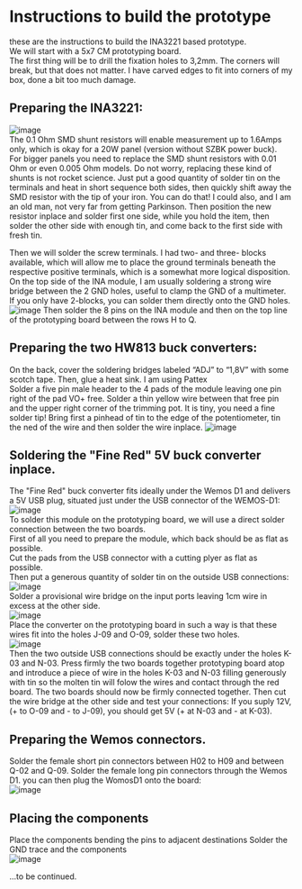 # Instructions to build the prototype

these are the instructions to build the INA3221 based prototype.  
We will start with a 5x7 CM prototyping board.  
The first thing will be to drill the fixation holes to 3,2mm. The corners will break, but that does not matter. I have carved edges to fit into corners of my box, done a bit too much damage.

## Preparing the INA3221:
![image](https://user-images.githubusercontent.com/14197155/105363457-57ed7c80-5bfc-11eb-8481-f62d0aa3a43a.png)  
The 0.1 Ohm SMD shunt resistors will enable measurement up to 1.6Amps only, which is okay for a 20W panel (version without SZBK power buck).  
For bigger panels you need to replace the SMD shunt resistors with 0.01 Ohm or even 0.005 Ohm models. Do not worry, replacing these kind of shunts is not rocket science.
Just put a good quantity of solder tin on the terminals and heat in short sequence both sides, then quickly shift away the SMD resistor with the tip of your iron.
You can do that! I could also, and I am an old man, not very far from getting Parkinson.
Then position the new resistor inplace and solder first one side, while you hold the item, then solder the other side with enough tin, and come back to the first side with fresh tin.

Then we will solder the screw terminals. I had two- and three- blocks available, which will allow me to place the ground terminals beneath the respective positive terminals, which is a somewhat more logical disposition. On the top side of the INA module, I am usually soldering a strong wire bridge between the 2 GND holes, useful to clamp the GND of a multimeter.  
If you only have 2-blocks, you can solder them directly onto the GND holes.   
![image](https://user-images.githubusercontent.com/14197155/105363334-34c2cd00-5bfc-11eb-903b-07b1305c283d.png)
Then solder the 8 pins on the INA module and then on the top line of the prototyping board between the rows H to Q. 

## Preparing the two HW813 buck converters:
On the back, cover the soldering bridges labeled “ADJ” to “1,8V” with some scotch tape. Then, glue a heat sink. I am using Pattex   
Solder a five pin male header to the 4 pads of the module leaving one pin right of the pad VO+ free.
Solder a thin yellow wire between that free pin and the upper right corner of the trimming pot. It is tiny, you need a fine solder tip!
Bring first a pinhead of tin to the edge of the potentiometer, tin the ned of the wire and then solder the wire inplace.
![image](https://user-images.githubusercontent.com/14197155/105638565-7e691d00-5e73-11eb-9920-19fceb097e3c.png)

## Soldering the "Fine Red" 5V buck converter inplace.  
The "Fine Red" buck converter fits ideally under the Wemos D1 and delivers a 5V USB plug, situated just under the USB connector of the WEMOS-D1:  
![image](https://user-images.githubusercontent.com/14197155/105381085-ea971700-5c0e-11eb-9fde-c156cdf54698.png)  
To solder this module on the prototyping board, we will use a direct solder connection between the two boards.  
First of all you need to prepare the module, which back should be as flat as possible.  
Cut the pads from the USB connector with a cutting plyer as flat as possible.  
Then put a generous quantity of solder tin on the outside USB connections:
![image](https://user-images.githubusercontent.com/14197155/105383836-d9033e80-5c11-11eb-89be-c0c5d75c8b2a.png)  
Solder a provisional wire bridge on the input ports leaving 1cm wire in excess at the other side.  
![image](https://user-images.githubusercontent.com/14197155/105382180-18c92680-5c10-11eb-8000-5b24a8c58c94.png)  
Place the converter on the prototyping board in such a way is that these wires fit into the holes J-09 and O-09, solder these two holes.  
![image](https://user-images.githubusercontent.com/14197155/105382587-8412f880-5c10-11eb-87e8-bf3ca48f67fc.png)  
Then the two outside USB connections should be exactly under the holes K-03 and N-03. Press firmly the two boards together prototyping board atop and introduce a piece of wire in the holes K-03 and N-03 filling generously with tin so the molten tin will folow the wires and contact through the red board.
The two boards should now be firmly connected together. 
Then cut the wire bridge at the other side and test your connections: 
If you suply 12V, (+ to O-09 and - to J-09), you should get 5V (+ at N-03 and - at K-03). 
 
## Preparing the Wemos connectors.
Solder the female short pin connectors between H02 to H09 and between Q-02 and Q-09.
Solder the female long pin connectors through the Wemos D1. you can then plug the WomosD1 onto the board:  
![image](https://user-images.githubusercontent.com/14197155/105387729-208bc980-5c16-11eb-9954-28ac80c3b4aa.png)

## Placing the components
Place the components bending the pins to adjacent destinations
Solder the GND trace and the components  
![image](https://user-images.githubusercontent.com/14197155/105641693-c5600e00-5e85-11eb-8bb6-8d5f98e87f82.png)




...to be continued.
